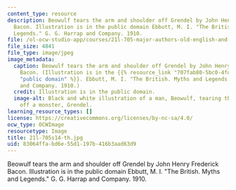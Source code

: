 ```yaml
---
content_type: resource
description: Beowulf tears the arm and shoulder off Grendel by John Henry Frederick
  Bacon. Illustration is in the public domain Ebbutt, M. I. "The British. Myths and
  Legends." G. G. Harrap and Company. 1910.
file: /ol-ocw-studio-app/courses/21l-705-major-authors-old-english-and-beowulf-spring-2014/83064ffabd6e55d1197b416b3aad63d9_21l-705s14-th.jpg
file_size: 4841
file_type: image/jpeg
image_metadata:
  caption: Beowulf tears the arm and shoulder off Grendel by John Henry Frederick
    Bacon. (Illustration is in the {{% resource_link "707fab80-5bc0-4fdf-886e-d1d4eb21cfaf"
    "public domain" %}}. Ebbutt, M. I. "The British. Myths and Legends." G. G. Harrap
    and Company. 1910.)
  credit: Illustration is in the public domain.
  image-alt: Black and white illustration of a man, Beowulf, tearing the arm and shoulder
    off a monster, Grendel.
learning_resource_types: []
license: https://creativecommons.org/licenses/by-nc-sa/4.0/
ocw_type: OCWImage
resourcetype: Image
title: 21l-705s14-th.jpg
uid: 83064ffa-bd6e-55d1-197b-416b3aad63d9
---
```

Beowulf tears the arm and shoulder off Grendel by John Henry Frederick Bacon. Illustration is in the public domain Ebbutt, M. I. "The British. Myths and Legends." G. G. Harrap and Company. 1910.